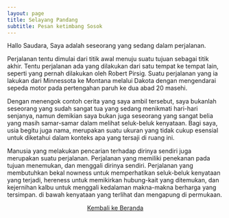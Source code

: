 ```yaml
---
layout: page
title: Selayang Pandang
subtitle: Pesan ketimbang Sosok
---
```


Hallo Saudara, Saya adalah seseorang yang sedang dalam perjalanan.

Perjalanan tentu dimulai dari titik awal menuju suatu tujuan sebagai titik akhir.
Tentu perjalanan ada yang dilakukan dari satu tempat ke tempat lain, 
seperti yang pernah dilakukan oleh Robert Pirsig.
Suatu perjalanan yang ia lakukan dari Minnessota ke Montana melalui Dakota
dengan mengendarai sepeda motor pada pertengahan paruh ke dua abad 20 masehi.

Dengan menengok contoh cerita yang saya ambil tersebut, saya bukanlah seseorang yang sudah sangat tua
yang sedang menikmati hari-hari senjanya, namun demikian saya bukan juga seseorang yang sangat belia
yang masih samar-samar dalam melihat seluk-beluk kenyataan. Bagi saya, usia begitu juga nama,
merupakan suatu ukuran yang tidak cukup esensial untuk diketahui dalam konteks apa yang tersaji di ruang ini.

Manusia yang melakukan pencarian terhadap dirinya sendiri juga merupakan suatu perjalanan.
Perjalanan yang memiliki penekanan pada tujuan menemukan, dan menggali dirinya sendiri. Perjalanan yang membutuhkan bekal nowness untuk memperhatikan seluk-beluk kenyataan yang terjadi, hereness untuk memikirkan hubung-kait yang ditemukan, dan kejernihan kalbu untuk menggali kedalaman makna-makna berharga yang tersimpan. di bawah kenyataan yang terlihat dan mengapung di permukaan. 

<p style="text-align:center;">
  <a href="https://laminseima.github.io/beranda/">Kembali ke Beranda</a>
</p>
